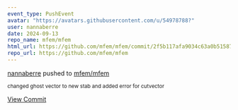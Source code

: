 ```yaml
---
event_type: PushEvent
avatar: "https://avatars.githubusercontent.com/u/54978788?"
user: nannaberre
date: 2024-09-13
repo_name: mfem/mfem
html_url: https://github.com/mfem/mfem/commit/2f5b117afa9034c63a0b515873f6a13c452fb69c
repo_url: https://github.com/mfem/mfem
---
```


<a href='https://github.com/nannaberre' target='_blank'>nannaberre</a> pushed to <a href='https://github.com/mfem/mfem' target='_blank'>mfem/mfem</a>

<small>changed ghost vector to new stab and added error for cutvector</small>

<a href='https://github.com/mfem/mfem/commit/2f5b117afa9034c63a0b515873f6a13c452fb69c' target='_blank'>View Commit</a>